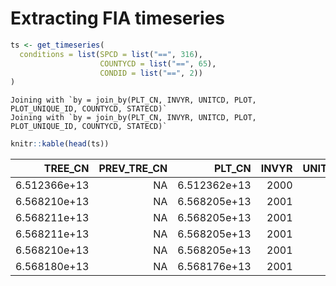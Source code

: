 # Extracting FIA timeseries

``` r
ts <- get_timeseries(
  conditions = list(SPCD = list("==", 316),
                    COUNTYCD = list("==", 65),
                    CONDID = list("==", 2))
)
```

    Joining with `by = join_by(PLT_CN, INVYR, UNITCD, PLOT, PLOT_UNIQUE_ID, COUNTYCD, STATECD)`
    Joining with `by = join_by(PLT_CN, INVYR, UNITCD, PLOT, PLOT_UNIQUE_ID, COUNTYCD, STATECD)`

``` r
knitr::kable(head(ts))
```

|      TREE_CN | PREV_TRE_CN |       PLT_CN | INVYR | UNITCD | SUBP | TREE |  PLOT | STATUSCD |  DIA |  HT | ACTUALHT | SPCD | CYCLE | TREE_UNIQUE_ID     | PLOT_UNIQUE_ID | COUNTYCD | STATECD |  PREV_PLT_CN | PLOT_STATUS_CD | PLOT_NONSAMPLE_REASN_CD | MEASYEAR | MEASMON | MEASDAY | REMPER | KINDCD | DESIGNCD | RDDISTCD | WATERCD |      LAT |       LON | ELEV |           CN | CONDID | COND_STATUS_CD | COND_NONSAMPLE_REASN_CD |
|-------------:|------------:|-------------:|------:|-------:|-----:|-----:|------:|---------:|-----:|----:|---------:|-----:|------:|:-------------------|:---------------|---------:|--------:|-------------:|---------------:|------------------------:|---------:|--------:|--------:|-------:|-------:|---------:|---------:|--------:|---------:|----------:|-----:|-------------:|-------:|---------------:|------------------------:|
| 6.512366e+13 |          NA | 6.512362e+13 |  2000 |      3 |    3 |    7 | 20067 |        1 |  7.4 |  46 |       46 |  316 |    12 | 27_3_65_20067_3_7  | 27_3_65_20067  |       65 |      27 |           NA |              1 |                      NA |     2000 |       9 |      11 |     NA |      1 |      314 |        4 |       1 | 46.06519 | -93.27359 | 1120 | 6.512363e+13 |      2 |              1 |                      NA |
| 6.568210e+13 |          NA | 6.568205e+13 |  2001 |      3 |    1 |    2 | 20062 |        1 | 11.2 |  63 |       63 |  316 |    12 | 27_3_65_20062_1_2  | 27_3_65_20062  |       65 |      27 | 2.765377e+13 |              1 |                      NA |     2001 |       2 |      18 |     10 |      1 |      321 |        5 |       0 | 46.15622 | -93.21842 | 1260 | 6.568206e+13 |      2 |              1 |                      NA |
| 6.568211e+13 |          NA | 6.568205e+13 |  2001 |      3 |    1 |    5 | 20062 |        1 |  6.6 |  55 |       55 |  316 |    12 | 27_3_65_20062_1_5  | 27_3_65_20062  |       65 |      27 | 2.765377e+13 |              1 |                      NA |     2001 |       2 |      18 |     10 |      1 |      321 |        5 |       0 | 46.15622 | -93.21842 | 1260 | 6.568206e+13 |      2 |              1 |                      NA |
| 6.568211e+13 |          NA | 6.568205e+13 |  2001 |      3 |    1 |    6 | 20062 |        1 |  5.6 |  55 |       55 |  316 |    12 | 27_3_65_20062_1_6  | 27_3_65_20062  |       65 |      27 | 2.765377e+13 |              1 |                      NA |     2001 |       2 |      18 |     10 |      1 |      321 |        5 |       0 | 46.15622 | -93.21842 | 1260 | 6.568206e+13 |      2 |              1 |                      NA |
| 6.568210e+13 |          NA | 6.568205e+13 |  2001 |      3 |    1 |   10 | 20062 |        1 |  7.5 |  60 |       60 |  316 |    12 | 27_3_65_20062_1_10 | 27_3_65_20062  |       65 |      27 | 2.765377e+13 |              1 |                      NA |     2001 |       2 |      18 |     10 |      1 |      321 |        5 |       0 | 46.15622 | -93.21842 | 1260 | 6.568206e+13 |      2 |              1 |                      NA |
| 6.568180e+13 |          NA | 6.568176e+13 |  2001 |      3 |    3 |    1 | 20167 |        1 |  5.6 |  36 |       36 |  316 |    12 | 27_3_65_20167_3_1  | 27_3_65_20167  |       65 |      27 | 2.765376e+13 |              1 |                      NA |     2001 |       3 |      11 |     10 |      1 |      319 |        5 |       2 | 46.13712 | -93.36355 | 1260 | 6.568177e+13 |      2 |              1 |                      NA |
